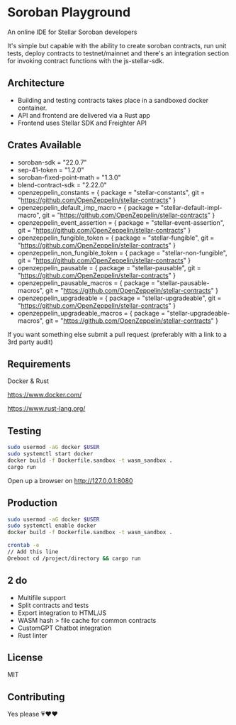 # Soroban Playground

An online IDE for Stellar Soroban developers

It's simple but capable with the ability to create soroban contracts, run unit tests, deploy contracts to testnet/mainnet and there's an integration section for invoking contract functions with the js-stellar-sdk.

## Architecture

- Building and testing contracts takes place in a sandboxed docker container.
- API and frontend are delivered via a Rust app
- Frontend uses Stellar SDK and Freighter API

## Crates Available

- soroban-sdk = "22.0.7"
- sep-41-token = "1.2.0"
- soroban-fixed-point-math = "1.3.0"
- blend-contract-sdk = "2.22.0"
- openzeppelin_constants = { package = "stellar-constants", git = "https://github.com/OpenZeppelin/stellar-contracts" }
- openzeppelin_default_imp_macro = { package = "stellar-default-impl-macro", git = "https://github.com/OpenZeppelin/stellar-contracts" }
- openzeppelin_event_assertion = { package = "stellar-event-assertion", git = "https://github.com/OpenZeppelin/stellar-contracts" }
- openzeppelin_fungible_token = { package = "stellar-fungible", git = "https://github.com/OpenZeppelin/stellar-contracts" }
- openzeppelin_non_fungible_token = { package = "stellar-non-fungible", git = "https://github.com/OpenZeppelin/stellar-contracts" }
- openzeppelin_pausable = { package = "stellar-pausable", git = "https://github.com/OpenZeppelin/stellar-contracts" }
- openzeppelin_pausable_macros = { package = "stellar-pausable-macros", git = "https://github.com/OpenZeppelin/stellar-contracts" }
- openzeppelin_upgradeable = { package = "stellar-upgradeable", git = "https://github.com/OpenZeppelin/stellar-contracts" }
- openzeppelin_upgradeable_macros = { package = "stellar-upgradeable-macros", git = "https://github.com/OpenZeppelin/stellar-contracts" }

If you want something else submit a pull request (preferably with a link to a 3rd party audit)

## Requirements

Docker & Rust

https://www.docker.com/

https://www.rust-lang.org/


## Testing
```bash
sudo usermod -aG docker $USER
sudo systemctl start docker
docker build -f Dockerfile.sandbox -t wasm_sandbox .
cargo run
```
Open up a browser on http://127.0.0.1:8080


## Production
```bash
sudo usermod -aG docker $USER
sudo systemctl enable docker
docker build -f Dockerfile.sandbox -t wasm_sandbox .

crontab -e
// Add this line
@reboot cd /project/directory && cargo run
```

## 2 do
- Multifile support
- Split contracts and tests
- Export integration to HTML/JS
- WASM hash > file cache for common contracts
- CustomGPT Chatbot integration
- Rust linter

## License

MIT

## Contributing

Yes please 💗♥️❤️